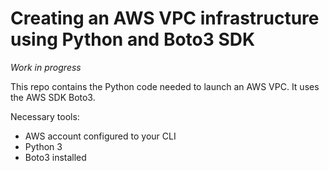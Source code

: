 # Creating an AWS VPC infrastructure using Python and Boto3 SDK

*Work in progress*

This repo contains the Python code needed to launch an AWS VPC. It uses the AWS SDK Boto3.

Necessary tools:
- AWS account configured to your CLI
- Python 3
- Boto3 installed